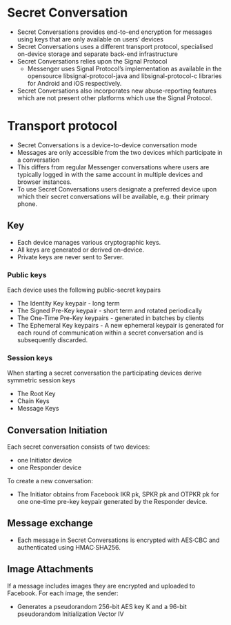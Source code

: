 # Secret Conversation
- Secret Conversations provides end-to-end encryption for messages using keys that are only available on users’ devices
-  Secret Conversations uses a different transport protocol, specialised on-device storage and separate back-end infrastructure
- Secret Conversations relies upon the Signal Protocol
    - Messenger uses Signal Protocol’s implementation as available in the opensource libsignal-protocol-java and libsignal-protocol-c libraries for Android and iOS respectively.
-  Secret Conversations also incorporates new abuse-reporting features which are not present other platforms which use the Signal Protocol.
# Transport protocol 
- Secret Conversations is a device-to-device conversation mode
- Messages are only accessible from the two devices which participate in a conversation
- This differs from regular Messenger conversations
where users are typically logged in with the same account in multiple devices and browser instances.
- To use Secret Conversations users designate a preferred device upon which their secret conversations will be available, e.g. their primary phone.
## Key
- Each device manages various cryptographic keys. 
- All keys are generated or derived on-device. 
- Private keys are never sent to Server.
### Public keys 
Each device uses the following public-secret keypairs
- The Identity Key keypair - long term
- The Signed Pre-Key keypair - short term and rotated periodically
- The One-Time Pre-Key keypairs - generated in batches by clients
- The Ephemeral Key keypairs - A new ephemeral keypair is generated for each round of communication within a secret conversation and is subsequently discarded.
### Session keys
When starting a secret conversation the participating devices derive symmetric session keys
- The Root Key
- Chain Keys
- Message Keys
## Conversation Initiation
Each secret conversation consists of two devices:
- one Initiator device 
- one Responder device

To create a new conversation:
- The Initiator obtains from Facebook IKR pk, SPKR pk and OTPKR pk for one one-time pre-key keypair generated by the Responder device.

## Message exchange
- Each message in Secret Conversations is encrypted with AES·CBC and authenticated using HMAC·SHA256.
## Image Attachments
If a message includes images they are encrypted and uploaded to Facebook. For each image, the sender:
- Generates a pseudorandom 256-bit AES key K and a 96-bit pseudorandom Initialization Vector IV

